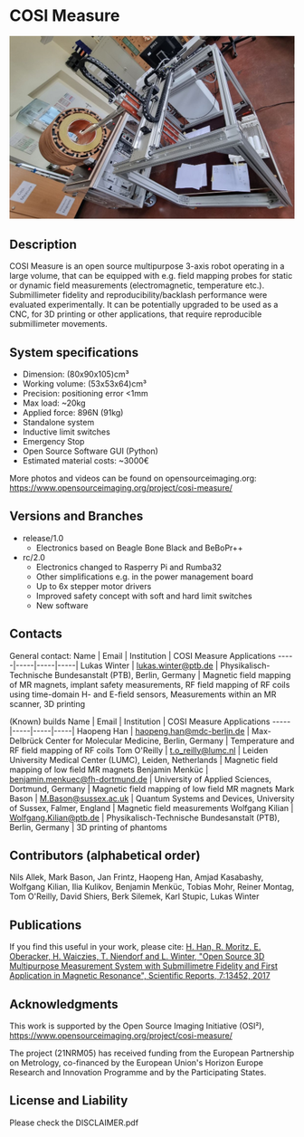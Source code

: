 # COSI Measure

![COSI Measure](setup-overview.jpg)

## Description

COSI Measure is an open source multipurpose 3-axis robot operating in a large volume, that can be equipped with e.g. field mapping probes for static or dynamic field measurements (electromagnetic, temperature etc.). Submillimeter fidelity and reproducibility/backlash performance were evaluated experimentally. It can be potentially upgraded to be used as a CNC, for 3D printing or other applications, that require reproducible submillimeter movements.

## System specifications 

- Dimension: (80x90x105)cm³
- Working volume: (53x53x64)cm³
- Precision: positioning error <1mm
- Max load: ~20kg
- Applied force: 896N (91kg)
- Standalone system
- Inductive limit switches
- Emergency Stop
- Open Source Software GUI (Python)
- Estimated material costs: ~3000€

More photos and videos can be found on opensourceimaging.org: https://www.opensourceimaging.org/project/cosi-measure/ 

## Versions and Branches

- release/1.0
    - Electronics based on Beagle Bone Black and BeBoPr++
- rc/2.0
    - Electronics changed to Rasperry Pi and Rumba32
    - Other simplifications e.g. in the power management board
    - Up to 6x stepper motor drivers
    - Improved safety concept with soft and hard limit switches
    - New software

## Contacts

General contact:
Name | Email | Institution | COSI Measure Applications
-----|-----|-----|-----|
Lukas Winter | lukas.winter@ptb.de | Physikalisch-Technische Bundesanstalt (PTB), Berlin, Germany | Magnetic field mapping of MR magnets, implant safety measurements, RF field mapping of RF coils using time-domain H- and E-field sensors, Measurements within an MR scanner, 3D printing

(Known) builds
Name | Email | Institution | COSI Measure Applications
-----|-----|-----|-----|
Haopeng Han | haopeng.han@mdc-berlin.de | Max-Delbrück Center for Molecular Medicine, Berlin, Germany | Temperature and RF field mapping of RF coils
Tom O'Reilly | t.o_reilly@lumc.nl | Leiden University Medical Center (LUMC), Leiden, Netherlands | Magnetic field mapping of low field MR magnets
Benjamin Menküc | benjamin.menkuec@fh-dortmund.de | University of Applied Sciences, Dortmund, Germany | Magnetic field mapping of low field MR magnets
Mark Bason | M.Bason@sussex.ac.uk | Quantum Systems and Devices, University of Sussex, Falmer, England | Magnetic field measurements
Wolfgang Kilian | Wolfgang.Kilian@ptb.de | Physikalisch-Technische Bundesanstalt (PTB), Berlin, Germany | 3D printing of phantoms


## Contributors (alphabetical order)
Nils Allek, Mark Bason, Jan Frintz, Haopeng Han, Amjad Kasabashy, Wolfgang Kilian, Ilia Kulikov, Benjamin Menküc, Tobias Mohr, Reiner Montag, Tom O'Reilly, David Shiers, Berk Silemek, Karl Stupic, Lukas Winter

## Publications
If you find this useful in your work, please cite:
[H. Han, R. Moritz, E. Oberacker, H. Waiczies, T. Niendorf and L. Winter, "Open Source 3D Multipurpose Measurement System with Submillimetre Fidelity and First Application in Magnetic Resonance", Scientific Reports, 7:13452, 2017](www.nature.com/articles/s41598-017-13824-z)

## Acknowledgments

This work is supported by the Open Source Imaging Initiative (OSI²), https://www.opensourceimaging.org/project/cosi-measure/

The project (21NRM05) has received funding from the European Partnership on Metrology, co-financed by the European Union's Horizon Europe Research and Innovation Programme and by the Participating States.

## License and Liability
Please check the DISCLAIMER.pdf
